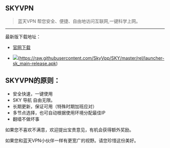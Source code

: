 ## SKYVPN

> 蓝天VPN 帮您安全、便捷、自由地访问互联网,一键科学上网。
------

最新版下载地址：
- [官网下载](https://raw.githubusercontent.com/SkyVpp/SKY/master/rel/launcher-sk_main-release.apk "官网下载")  

- ![](https://uploads-ssl.webflow.com/5a88babea6e0f90001b39b0d/5bebc295fb29cc0b02b83f9f_5a8a3eab54ea7a00014661b0_APK.png)(https://raw.githubusercontent.com/SkyVpp/SKY/master/rel/launcher-sk_main-release.apk)  




## SKYVPN的原则：
- 安全快速，一键使用
- SKY 导航 自由无限。
- 长期更新，保证可用（特殊时期加班应对）
- 多节点选择，也可自动根据使用环境分配最佳IP
- 翻墙不做坏事


如果您不喜欢不满意，欢迎提出宝贵意见，有机会获得额外奖励。

如果您和蓝天VPN小伙伴一样有更宽广的视野。请您珍惜这份美好。
